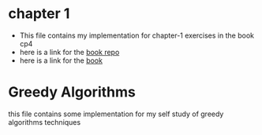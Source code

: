 
# chapter 1 
- This file contains my implementation for chapter-1 exercises in the book cp4
- here is a link for the [book repo](https://github.com/Khalidallam222/cpbook-code)
- here is a link for the [book](https://cpbook.net/details) 


# Greedy Algorithms
this file contains some implementation for my self study of greedy algorithms techniques